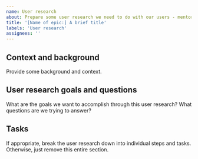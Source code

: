```yaml
---
name: User research
about: Prepare some user research we need to do with our users - mentors, mentees, jobseekers, companies and recuriters
title: '[Name of epic:] A brief title'
labels: 'User research'
assignees: ''
---
```


## Context and background

Provide some background and context.

## User research goals and questions

What are the goals we want to accomplish through this user research? What questions are we trying to answer?

## Tasks

If appropriate, break the user research down into individual steps and tasks. Otherwise, just remove this entire section.
